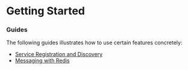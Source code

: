# Getting Started

### Guides
The following guides illustrates how to use certain features concretely:

* [Service Registration and Discovery](https://spring.io/guides/gs/service-registration-and-discovery/)
* [Messaging with Redis](https://spring.io/guides/gs/messaging-redis/)

